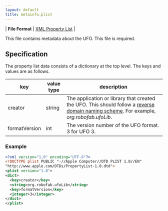 ```yaml
---
layout: default
title: metainfo.plist
---
```


| **File Format** | [XML Property List](http://www.apple.com/DTDs/PropertyList-1.0.dtd) |

This file contains metadata about the UFO. This file is required.

## Specification

The property list data consists of a dictionary at the top level. The keys and values are as follows.

| key           | value type | description                                                                                                                              |
|---------------|------------|------------------------------------------------------------------------------------------------------------------------------------------|
| creator       | string     | The application or library that created the UFO. This should follow a [reverse domain naming scheme]. For example, *org.robofab.ufoLib*. |
| formatVersion | int        | The version number of the UFO format. 3 for UFO 3.                                                                                       |

### Example

```xml
<?xml version="1.0" encoding="UTF-8"?>
<!DOCTYPE plist PUBLIC "-//Apple Computer//DTD PLIST 1.0//EN"
"http://www.apple.com/DTDs/PropertyList-1.0.dtd">
<plist version="1.0">
<dict>
  <key>creator</key>
  <string>org.robofab.ufoLib</string>
  <key>formatVersion</key>
  <integer>3</integer>
</dict>
</plist>
```

  [XML Property List]: ../conventions#xml-property-lists
  [reverse domain naming scheme]: ../conventions#reverse-domain-naming-schemes
